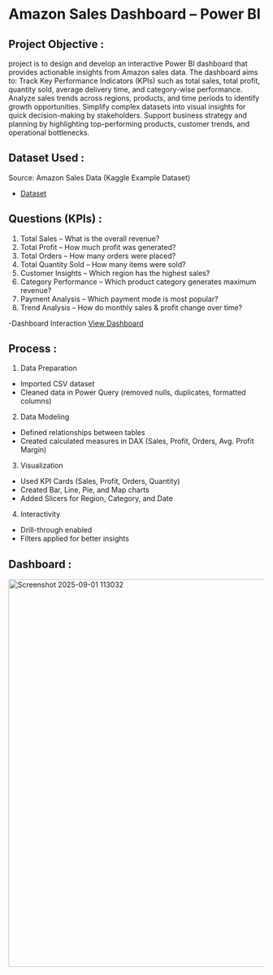 # Amazon Sales Dashboard – Power BI
## Project Objective :
project is to design and develop an interactive Power BI dashboard that provides actionable insights from Amazon sales data. The dashboard aims to:
Track Key Performance Indicators (KPIs) such as total sales, total profit, quantity sold, average delivery time, and category-wise performance.
Analyze sales trends across regions, products, and time periods to identify growth opportunities.
Simplify complex datasets into visual insights for quick decision-making by stakeholders.
Support business strategy and planning by highlighting top-performing products, customer trends, and operational bottlenecks.
## Dataset Used :
Source: Amazon Sales Data (Kaggle Example Dataset)
- <a href = "https://github.com/Swamy12S/Amazon-Sales-Dashboard-using-Power-BI/blob/main/amazon_sales_data%202025.csv"> Dataset</a>
## Questions (KPIs) :
1. Total Sales – What is the overall revenue?
2. Total Profit – How much profit was generated?
3. Total Orders – How many orders were placed?
4. Total Quantity Sold – How many items were sold?
5. Customer Insights – Which region has the highest sales?
6. Category Performance – Which product category generates maximum revenue?
7. Payment Analysis – Which payment mode is most popular?
8. Trend Analysis – How do monthly sales & profit change over time?

-Dashboard Interaction <a href =  "https://github.com/Swamy12S/Amazon-Sales-Dashboard-using-Power-BI/blob/main/Screenshot%202025-09-01%20113032.png"> View Dashboard</a>

## Process :
1. Data Preparation
- Imported CSV dataset
- Cleaned data in Power Query (removed nulls, duplicates, formatted columns)

2. Data Modeling
- Defined relationships between tables
- Created calculated measures in DAX (Sales, Profit, Orders, Avg. Profit Margin)

3. Visualization
- Used KPI Cards (Sales, Profit, Orders, Quantity)
- Created Bar, Line, Pie, and Map charts
- Added Slicers for Region, Category, and Date

4. Interactivity
- Drill-through enabled
- Filters applied for better insights
## Dashboard :
<img width="1372" height="764" alt="Screenshot 2025-09-01 113032" src="https://github.com/user-attachments/assets/e945c2c3-36f7-44af-91c6-c1af8e220ede" />




